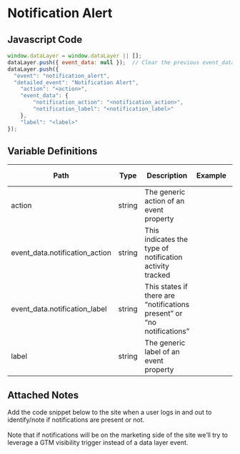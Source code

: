 # Notification Alert

### 

## Javascript Code
```js
window.dataLayer = window.dataLayer || [];
dataLayer.push({ event_data: null });  // Clear the previous event_data object.
dataLayer.push({
  "event": "notification_alert",
  "detailed_event": "Notification Alert",
    "action": "<action>",
    "event_data": {
        "notification_action": "<notification_action>",
        "notification_label": "<notification_label>"
    },
    "label": "<label>"
});
```

## Variable Definitions

|Path|Type|Description|Example|Pattern|Min Length|Max Length|Minimum|Maximum|Multiple Of|
| --- | --- | --- | --- | --- | --- | --- | --- | --- | --- |
|action|string|The generic action of an event property||||||||
|event_data.notification_action|string|This indicates the type of notification activity tracked||||||||
|event_data.notification_label|string|This states if there are “notifications present” or “no notifications”||||||||
|label|string|The generic label of an event property||||||||

## Attached Notes

<p><span data-sheets-value="{&quot;1&quot;:2,&quot;2&quot;:&quot;Add the code snippet below to the site when a user logs in and out to identify/note if notifications are present or not. \n\nNote that if notifications will be on the marketing side of the site we&rsquo;ll try to leverage a GTM visibility trigger instead of a data layer event. &quot;}" data-sheets-userformat="{&quot;2&quot;:513,&quot;3&quot;:{&quot;1&quot;:0},&quot;12&quot;:0}">Add the code snippet below to the site when a user logs in and out to identify/note if notifications are present or not. <br /><br />Note that if notifications will be on the marketing side of the site we&rsquo;ll try to leverage a GTM visibility trigger instead of a data layer event. </span></p>
<p><span data-sheets-value="{&quot;1&quot;:2,&quot;2&quot;:&quot;Add the code snippet below to the site when a user logs in and out to identify/note if notifications are present or not. \n\nNote that if notifications will be on the marketing side of the site we&rsquo;ll try to leverage a GTM visibility trigger instead of a data layer event. &quot;}" data-sheets-userformat="{&quot;2&quot;:513,&quot;3&quot;:{&quot;1&quot;:0},&quot;12&quot;:0}"><img title="Notification Alert Tracking" src="https://github.com/searchdiscovery/client-fti-ga4-dl-spec/blob/main/images/Notification%20Alert%20Tracking.png?raw=true" alt="" /></span></p>
